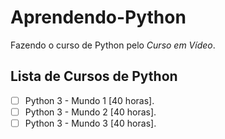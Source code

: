 # Aprendendo-Python
Fazendo o curso de Python pelo *Curso em Vídeo*.

Lista de Cursos de Python
---
- [ ] Python 3 - Mundo 1 [40 horas].
- [ ] Python 3 - Mundo 2 [40 horas].
- [ ] Python 3 - Mundo 3 [40 horas].
